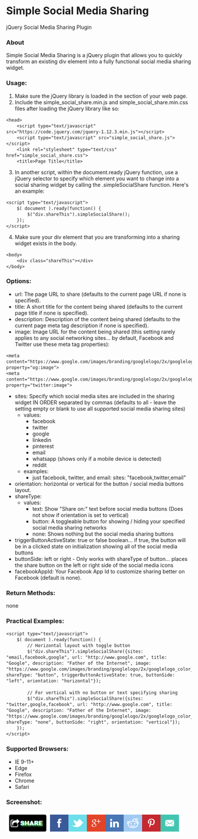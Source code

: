 # Simple Social Media Sharing
jQuery Social Media Sharing Plugin

### About

Simple Social Media Sharing is a jQuery plugin that allows you to quickly transform an existing div element into a fully functional social media sharing widget.

### Usage:
1. Make sure the jQuery library is loaded in the <head> section of your web page.
2. Include the simple_social_share.min.js and simple_social_share.min.css files after loading the jQuery library like so:
```
<head>
	<script type="text/javascript" src="https://code.jquery.com/jquery-1.12.3.min.js"></script>
	<script type="text/javascript" src="simple_social_share.js"></script>
	<link rel="stylesheet" type="text/css" href="simple_social_share.css">
	<title>Page Title</title>
```
3. In another script, within the document.ready jQuery function, use a jQuery selector to specify which element you want to change into a social sharing widget by calling the .simpleSocialShare function.  Here's an example:
```
<script type="text/javascript">
	$( document ).ready(function() {
		$("div.shareThis").simpleSocialShare();
	});
</script>
```
4. Make sure your div element that you are transforming into a sharing widget exists in the body.
```
<body>
	<div class="shareThis"></div>
</body>
```
### Options:

- url:  The page URL to share (defaults to the current page URL if none is specified).
- title:  A short title for the content being shared (defaults to the current page title if none is specified).
- description:  Description of the content being shared (defaults to the current page meta tag description if none is specified).
- image:  Image URL for the content being shared (this setting rarely applies to any social networking sites... by default, Facebook and Twitter use these meta tag properties):
```
<meta content="https://www.google.com/images/branding/googlelogo/2x/googlelogo_color_272x92dp.png" property="og:image">
<meta content="https://www.google.com/images/branding/googlelogo/2x/googlelogo_color_272x92dp.png" property="twitter:image">
```
- sites:  Specify which social media sites are included in the sharing widget IN ORDER separated by commas (defaults to all - leave the setting empty or blank to use all supported social media sharing sites)
  - values:
    - facebook
    - twitter
    - google
    - linkedin
    - pinterest
    - email
    - whatsapp (shows only if a mobile device is detected)
    - reddit
  - examples:
	- just facebook, twitter, and email:  sites: "facebook,twitter,email"
- orientation: horizontal or vertical for the button / social media buttons layout.
- shareType: 
  - values:
    - text: Show "Share on:" text before social media buttons (Does not show if orientation is set to vertical)
    - button: A toggleable button for showing / hiding your specified social media sharing networks
    - none: Shows nothing but the social media sharing buttons
- triggerButtonActiveState: true or false boolean... if true, the button will be in a clicked state on initialization showing all of the social media buttons
- buttonSide: left or right - Only works with shareType of button... places the share button on the left or right side of the social media icons
- facebookAppId: Your Facebook App Id to customize sharing better on Facebook (default is none).
  
### Return Methods:
none

### Practical Examples:
```
<script type="text/javascript">
	$( document ).ready(function() {
		// Horizontal layout with toggle button
		$("div.shareThis").simpleSocialShare({sites: "email,facebook,google", url: "http://www.google.com", title: "Google", description: "Father of the Internet", image: "https://www.google.com/images/branding/googlelogo/2x/googlelogo_color_272x92dp.png", shareType: "button", triggerButtonActiveState: true, buttonSide: "left", orientation: "horizontal"});
		
		// For vertical with no button or text specifying sharing
		$("div.shareThis").simpleSocialShare({sites: "twitter,google,facebook", url: "http://www.google.com", title: "Google", description: "Father of the Internet", image: "https://www.google.com/images/branding/googlelogo/2x/googlelogo_color_272x92dp.png", shareType: "none", buttonSide: "right", orientation: "vertical"});
	});
</script>
```

### Supported Browsers:
- IE 9-11+
- Edge
- Firefox
- Chrome
- Safari

### Screenshot:
![Alt text](simpleSocialShare.png?raw=true "Social Media Sharing Plugin Screenshot")
